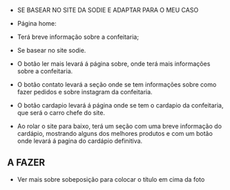 - SE BASEAR NO SITE DA SODIE E ADAPTAR PARA O MEU CASO

- Página home: 
- Terá breve informação sobre a confeitaria;
- Se basear no site sodie.

- O botão ler mais levará á página sobre, onde terá mais informações sobre a confeitaria.

- O botão contato levará a seção onde se tem informações sobre como fazer pedidos e sobre instagram da confeitaria.

- O botão cardapio levará á página onde se tem o cardapio da confeitaria, que será o carro chefe do site.

- Ao rolar o site para baixo, terá um seção com uma breve informação do cardápio, mostrando alguns dos melhores produtos e com um botão onde levará á pagina do cardápio definitiva.


## A FAZER
- Ver mais sobre sobeposição para colocar o título em cima da foto
